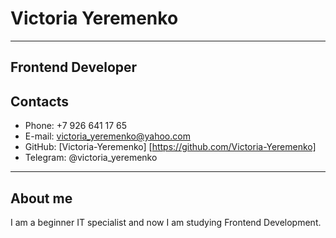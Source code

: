 # Victoria Yeremenko
---
Frontend Developer
---
## Contacts
* Phone: +7 926 641 17 65
* E-mail: victoria_yeremenko@yahoo.com
* GitHub: [Victoria-Yeremenko] [https://github.com/Victoria-Yeremenko]
* Telegram: @victoria_yeremenko

---
## About me
I am a beginner IT specialist and now I am studying Frontend  Development. 
